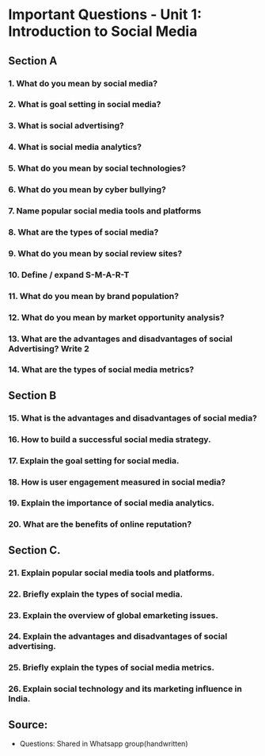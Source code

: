 # Important Questions - Unit 1: Introduction to Social Media

## Section A

### 1. What do you mean by social media?

### 2. What is goal setting in social media?

### 3. What is social advertising?

### 4. What is social media analytics?

### 5. What do you mean by social technologies?

### 6. What do you mean by cyber bullying?

### 7. Name popular social media tools and platforms

### 8. What are the types of social media?

### 9. What do you mean by social review sites?

### 10. Define / expand S-M-A-R-T

### 11. What do you mean by brand population?

### 12. What do you mean by market opportunity analysis?

### 13. What are the advantages and disadvantages of social Advertising? Write 2

### 14. What are the types of social media metrics?

## Section B

### 15. What is the advantages and disadvantages of social media?

### 16. How to build a successful social media strategy.

### 17. Explain the goal setting for social media.

### 18. How is user engagement measured in social media?

### 19. Explain the importance of social media analytics.

### 20. What are the benefits of online reputation?

## Section C.

### 21. Explain popular social media tools and platforms.

### 22. Briefly explain the types of social media.

### 23. Explain the overview of global emarketing issues.

### 24. Explain the advantages and disadvantages of social advertising.

### 25. Briefly explain the types of social media metrics.

### 26. Explain social technology and its marketing influence in India.

## Source:
- Questions: Shared in Whatsapp group(handwritten)